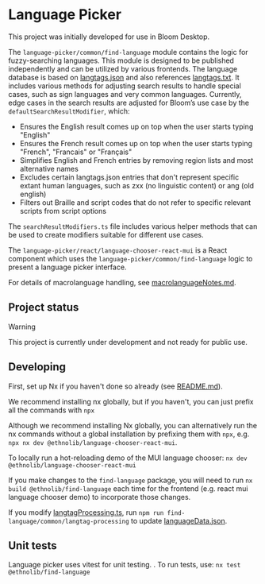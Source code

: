 # Language Picker

This project was initially developed for use in Bloom Desktop.

The `language-picker/common/find-language` module contains the logic for fuzzy-searching languages. This module is designed to be published independently and can be utilized by various frontends. The language database is based on [langtags.json](https://github.com/silnrsi/langtags) and also references [langtags.txt](https://github.com/silnrsi/langtags/blob/master/doc/tagging.md#langtagstxt). It includes various methods for adjusting search results to handle special cases, such as sign languages and very common languages. Currently, edge cases in the search results are adjusted for Bloom’s use case by the `defaultSearchResultModifier`, which:

- Ensures the English result comes up on top when the user starts typing "English"
- Ensures the French result comes up on top when the user starts typing "French", "Francais" or "Français"
- Simplifies English and French entries by removing region lists and most alternative names
- Excludes certain langtags.json entries that don't represent specific extant human languages, such as zxx (no linguistic content) or ang (old english)
- Filters out Braille and script codes that do not refer to specific relevant scripts from script options

The `searchResultModifiers.ts` file includes various helper methods that can be used to create modifiers suitable for different use cases.

The `language-picker/react/language-chooser-react-mui` is a React component which uses the `language-picker/common/find-language` logic to present a language picker interface.

For details of macrolanguage handling, see [macrolanguageNotes.md](macrolanguageNotes.md).

## Project status

> [!warning]
> This project is currently under development and not ready for public use.

## Developing

First, set up Nx if you haven't done so already (see [README.md](../../README.md)).

We recommend installing nx globally, but if you haven't, you can just prefix all the commands with `npx`

Although we recommend installing Nx globally, you can alternatively run the nx commands without a global installation by prefixing them with `npx`, e.g. `npx nx dev @ethnolib/language-chooser-react-mui`.

To locally run a hot-reloading demo of the MUI language chooser: `nx dev @ethnolib/language-chooser-react-mui`

If you make changes to the `find-language` package, you will need to run `nx build @ethnolib/find-language` each time for the frontend (e.g. react mui language chooser demo) to incorporate those changes.

If you modify [langtagProcessing.ts](common/find-language/langtagProcessing.ts), run `npm run find-language/common/langtag-processing` to update [languageData.json](common/find-language/languageData.json).

## Unit tests

Language picker uses vitest for unit testing. . To run tests, use:
`nx test @ethnolib/find-language`
